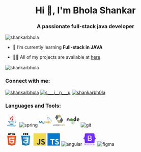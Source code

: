 <h1 align="center">Hi 👋, I'm Bhola Shankar</h1>
<h3 align="center">A passionate full-stack java developer</h3>

<p align="left"> <img
    src="https://komarev.com/ghpvc/?username=shankarbhola&label=Profile%20views&color=0e75b6&style=flat"
    alt="shankarbhola" /> </p>

- 🌱 I’m currently learning **Full-stack in JAVA**

- 👨‍💻 All of my projects are available at [here](https://github.com/shankarbhola?tab=repositories)

<p><img align="center" src="https://github-readme-streak-stats.herokuapp.com/?user=shankarbhola&" alt="shankarbhola" /></p>

<h3 align="left">Connect with me:</h3>
<p align="left">
  <a href="https://linkedin.com/in/shankarbhola" target="blank"><img align="center"
      src="https://raw.githubusercontent.com/rahuldkjain/github-profile-readme-generator/master/src/images/icons/Social/linked-in-alt.svg"
      alt="shankarbhola" height="30" width="40" /></a>
  <a href="https://instagram.com/s___i__n___u" target="blank"><img align="center"
      src="https://raw.githubusercontent.com/rahuldkjain/github-profile-readme-generator/master/src/images/icons/Social/instagram.svg"
      alt="s___i__n___u" height="30" width="40" /></a>
      <a href="https://twitter.com/shankarbh0la" target="blank"><img align="center"
      src="https://raw.githubusercontent.com/rahuldkjain/github-profile-readme-generator/master/src/images/icons/Social/twitter.svg"
      alt="shankarbh0la" height="30" width="40" /></a>
</p>

<h3 align="left">Languages and Tools:</h3>
<p align="left">
<a> <img
      src="https://raw.githubusercontent.com/devicons/devicon/master/icons/java/java-original.svg" alt="java" width="40"
      height="40" /></a>
<a> <img
      src="https://www.vectorlogo.zone/logos/springio/springio-icon.svg" alt="spring" width="40" height="40" /></a> 
      <a> <img
      src="https://raw.githubusercontent.com/devicons/devicon/master/icons/mysql/mysql-original-wordmark.svg"
      alt="mysql" width="40" height="40" /></a> 
      <a rel="noreferrer"> <img
      src="https://raw.githubusercontent.com/devicons/devicon/master/icons/hibernate/hibernate-original-wordmark.svg" alt="hibernate" width="40" height="40" /></a>
  <a> <img
      src="https://raw.githubusercontent.com/devicons/devicon/master/icons/nodejs/nodejs-original-wordmark.svg"
      alt="nodejs" width="40" height="40" /></a>
      <a> <img
      src="https://www.vectorlogo.zone/logos/git-scm/git-scm-icon.svg" alt="git" width="40" height="40" /> </a>

<br>
<br>
  <a> <img
      src="https://raw.githubusercontent.com/devicons/devicon/master/icons/html5/html5-original-wordmark.svg"
      alt="html5" width="40" height="40" /></a>
  <a> <img
      src="https://raw.githubusercontent.com/devicons/devicon/master/icons/css3/css3-original-wordmark.svg" alt="css3"
      width="40" height="40" /></a>
   <a> <img
      src="https://raw.githubusercontent.com/devicons/devicon/master/icons/javascript/javascript-original.svg"
      alt="javascript" width="40" height="40" /></a> 
      <a> <img
      src="https://raw.githubusercontent.com/devicons/devicon/master/icons/typescript/typescript-original.svg"
      alt="typescript" width="40" height="40" /></a>
  <a> <img
      src="https://angular.io/assets/images/logos/angular/angular.svg" alt="angular" width="40" height="40" /></a>
       <a> <img
      src="https://raw.githubusercontent.com/devicons/devicon/master/icons/bootstrap/bootstrap-plain-wordmark.svg"
      alt="bootstrap" width="40" height="40" /></a>
<a> <img
      src="https://www.vectorlogo.zone/logos/figma/figma-icon.svg" alt="figma" width="40" height="40" /></a>
<br>
<br>
   

  
</p>
